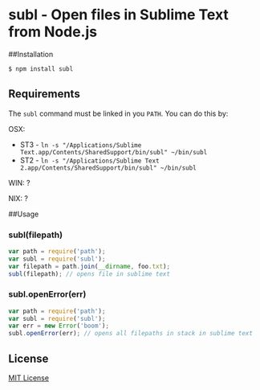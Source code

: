 subl - Open files in Sublime Text from Node.js
=========

##Installation
```sh
$ npm install subl
```

## Requirements
The `subl` command must be linked in you `PATH`.
You can do this by:

OSX:
* ST3 - `ln -s "/Applications/Sublime Text.app/Contents/SharedSupport/bin/subl" ~/bin/subl`
* ST2 - `ln -s "/Applications/Sublime Text 2.app/Contents/SharedSupport/bin/subl" ~/bin/subl`

WIN: ?

NIX: ?

##Usage
### subl(filepath)
```js
var path = require('path');
var subl = require('subl');
var filepath = path.join(__dirname, foo.txt);
subl(filepath); // opens file in sublime text
```
### subl.openError(err)
```js
var path = require('path');
var subl = require('subl');
var err = new Error('boom');
subl.openError(err); // opens all filepaths in stack in sublime text
```

## License
[MIT License](http://en.wikipedia.org/wiki/MIT_License)
